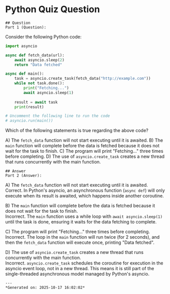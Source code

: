 # Python Quiz Question
    
    ## Question
    Part 1 (Question):
Consider the following Python code:

```python
import asyncio

async def fetch_data(url):
    await asyncio.sleep(2)
    return "Data fetched"

async def main():
    task = asyncio.create_task(fetch_data("http://example.com"))
    while not task.done():
        print("Fetching...")
        await asyncio.sleep(1)
    
    result = await task
    print(result)

# Uncomment the following line to run the code
# asyncio.run(main())
```

Which of the following statements is true regarding the above code?

A) The `fetch_data` function will not start executing until it is awaited.
B) The `main` function will complete before the data is fetched because it does not wait for the task to finish.
C) The program will print "Fetching..." three times before completing.
D) The use of `asyncio.create_task` creates a new thread that runs concurrently with the main function.
    
    ## Answer
    Part 2 (Answer):
A) The `fetch_data` function will not start executing until it is awaited.  
Correct. In Python's asyncio, an asynchronous function (`async def`) will only execute when its result is awaited, which happens inside another coroutine.

B) The `main` function will complete before the data is fetched because it does not wait for the task to finish.  
Incorrect. The `main` function uses a while loop with `await asyncio.sleep(1)` until the task is done, ensuring it waits for the data fetching to complete.

C) The program will print "Fetching..." three times before completing.  
Incorrect. The loop in the `main` function will run twice (for 2 seconds), and then the `fetch_data` function will execute once, printing "Data fetched".

D) The use of `asyncio.create_task` creates a new thread that runs concurrently with the main function.  
Incorrect. `asyncio.create_task` schedules the coroutine for execution in the asyncio event loop, not in a new thread. This means it is still part of the single-threaded asynchronous model managed by Python's asyncio.
    
    ---
    *Generated on: 2025-10-17 16:02:02*
    